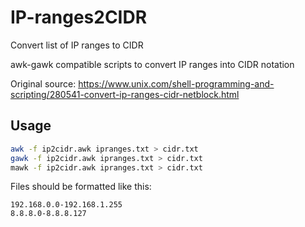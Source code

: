 # IP-ranges2CIDR
Convert list of IP ranges to CIDR

awk-gawk compatible scripts to convert IP ranges into CIDR notation

Original source: https://www.unix.com/shell-programming-and-scripting/280541-convert-ip-ranges-cidr-netblock.html

## Usage
```bash
awk -f ip2cidr.awk ipranges.txt > cidr.txt
gawk -f ip2cidr.awk ipranges.txt > cidr.txt
mawk -f ip2cidr.awk ipranges.txt > cidr.txt
```

Files should be formatted like this:
```
192.168.0.0-192.168.1.255
8.8.8.0-8.8.8.127
```

